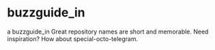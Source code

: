 # buzzguide_in
a buzzguide_in Great repository names are short and memorable. Need inspiration? How about special-octo-telegram.
